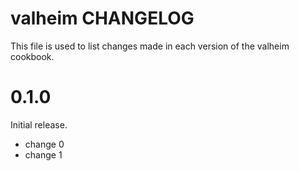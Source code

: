 # valheim CHANGELOG

This file is used to list changes made in each version of the valheim cookbook.

# 0.1.0

Initial release.

- change 0
- change 1

